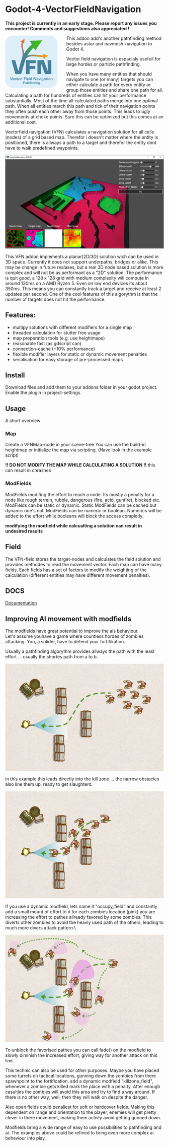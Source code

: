 # Godot-4-VectorFieldNavigation

**This project is currently in an early stage. Please report any issues you encounter! Comments and suggestions also appreciated !**

<img style="width:33%;float:left;margin-right: 2em; vertical-align:top" src="https://github.com/D2klaas/Godot-4-VectorFieldNavigation/blob/main/addons/VectorFieldNavigation/vfn_icon.svg?raw=true"/>

This addon add's another pathfinding method besides astar and navmesh-navigation to Godot 4.

Vector field navigation is espacialy usefull for large hordes or particle pathfinding.

When you have many entities that should navigate to one (or many) targets you can either 
calculate a path for every entity or group those entities and share one path for all.
Calculating a path for hundreds of entities can hit your performance substantially. Most of the time
all calculated paths merge into one optimal path. When all entities march this path and 
tick of their navigation points they often push each other away from those points. This leads to 
ugly movements at choke points. Sure this can be optimized but this comes at an additional
cost.

Vectorfield navigation (VFN) calculates a navigation solution for all cells (nodes) of a grid based
map. Therefor i doesn't matter where the entity is positioned, there is allways a path to a target and
therefor the entity dont have to walk predefined waypoints.

![alt text](https://github.com/D2klaas/Godot-4-VectorFieldNavigation/blob/main/addons/VectorFieldNavigation/examples/screenshot.jpg?raw=true)

This VFN addon implements a planar(2D/3D) solution wich can be used in 3D space. Currently it does not 
support underpaths, bridges or alike. This may be change in future realases, but a real 3D node based 
solution is more complex and will not be as performant as a "2D" solution. The performance is quit good,
a 128 x 128 grid with medium complexity will compute in around 130ms on a AMD Ryzen 5. Even on low end
devices its about 350ms. This means you can constantly track a target and receive at least 2 updates per second.
One of the cool features of this algorythm is that the number of targets does not hit the performance.

## Features:
* multipy solutions with different modifiers for a single map
* threaded calculation for stutter free usage
* map preperation tools (e.g. use heightmaps)
* reasonable fast (as gdscript can)
* connection-cache (+10% performance)
* flexible modifier layers for static or dynamic movement penalties
* serialisation for easy storage of pre-processed maps

## Install
Download files and add them to your addons folder in your godot project.\
Enable the plugin in project-settings.

## Usage
A short overview

### Map
Create a VFNMap-node in your scene-tree
You can use the build-in heightmap or initialize the map via scripting.
(Have look in the example script)

**!! DO NOT MODIFY THE MAP WHILE CALCULATING A SOLUTION !!** this can result in chrashes

### ModFields
ModFields modifing the effort to reach a node. Its mostly a penalty for a node like rough terrain, rubble, dangerous (fire, acid, gunfire), blocked etc.
ModFields can be static or dynamic. Static ModFields can be cached but dynamic one's not.
ModFields can be numeric or boolean. Numerics will be added to the effort while booleans will block the access completly.

**modifying the modfield while calcualting a solution can result in undesired results**

## Field
The VFN-field stores the target-nodes and calculates the field solution and provides methodes to read the movement vector. Each map can have many fields. 
Each fields has a set of factors to modify the weighting of the calculation (different entities may have different movement penalties).

## DOCS

[Documentation](/addons/VectorFieldNavigation/docs/DOCUMENTATION.md)

## Improving AI movement with modfields

The modfields have great potential to improve the ais behaviour.\
Let's assume youhave a game where countless hordes of zombies attacking. You, a solider, have to defend your fortifikation.

Usually a pathfinding algorythm provides allways the path with the least effort ... usually the shortes path from a to b.

![one](/addons/VectorFieldNavigation/docs/ex_spreading_forces_1.jpg)

in this example this leads directly into the kill zone ... the narrow obstacles also line them up, ready to get slaughterd.

![one](/addons/VectorFieldNavigation/docs/ex_spreading_forces_2.jpg)

If you use a dynamic modfield, lets name it "occupy_field" and constantly add a small mount of effort to it for each zombies location (pink) 
you are increasing the effort to pathes allready favored by some zombies. This diverts other zombies to avoid the heavly 
used path of the others, leading to much more divers attack pattern.\

![one](/addons/VectorFieldNavigation/docs/ex_spreading_forces_3.jpg)

To unblock the favorised pathes you can call fade() on the modfield to slowly diminish the increased effort, giving way for another 
attack on this line.

This technic can also be used for other purposes. Maybe you have placed some turrets on tactical locations, gunning down the zombies from there
spawnpoint to the fortification. add a dynamic modfield "killzone_field", whenever a zombie gets killed mark the place with a penalty. After
enough casulties the zombies will avoid this area and try to find a way around. If there is no other way, well, then they will walk on despite the danger.

Also open fields could penaliest for soft or hardcover fields. Making this dependent on range and orientation to the player, enemies will get pretty 
clever in there movement, making them activly avoid getting gunned down.

Modfields bring a wide range of easy to use possibilities to pathfinding and ai. The examples above could be refined to bring even more complex
ai behaviour into play.
